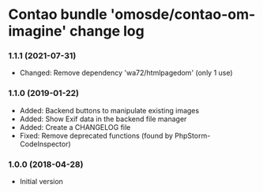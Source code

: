 # Contao bundle 'omosde/contao-om-imagine' change log

### 1.1.1 (2021-07-31)

 * Changed: Remove dependency 'wa72/htmlpagedom' (only 1 use)

### 1.1.0 (2019-01-22)

 * Added: Backend buttons to manipulate existing images
 * Added: Show Exif data in the backend file manager
 * Added: Create a CHANGELOG file
 * Fixed: Remove deprecated functions (found by PhpStorm-CodeInspector) 

### 1.0.0 (2018-04-28)

 * Initial version
 
